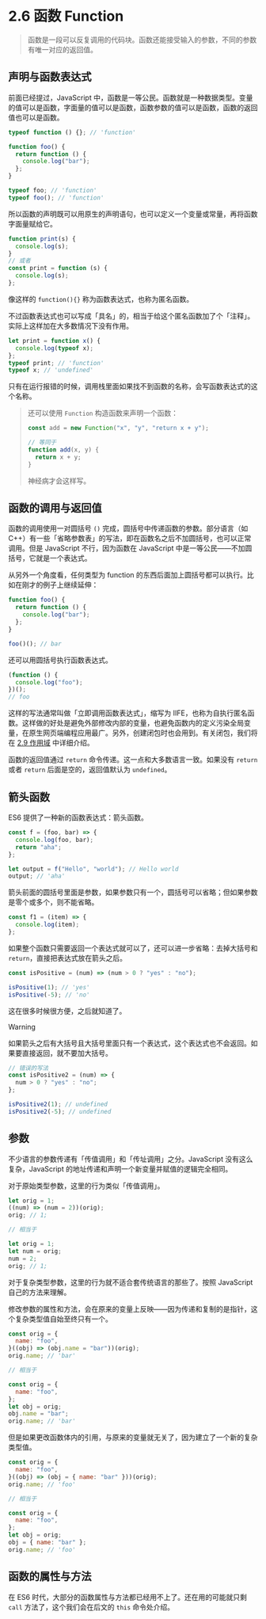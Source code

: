 # 2.6 函数 Function

> 函数是一段可以反复调用的代码块。函数还能接受输入的参数，不同的参数有唯一对应的返回值。

## 声明与函数表达式

前面已经提过，JavaScript 中，函数是一等公民。函数就是一种数据类型。变量的值可以是函数，字面量的值可以是函数，函数参数的值可以是函数，函数的返回值也可以是函数。

```js
typeof function () {}; // 'function'

function foo() {
  return function () {
    console.log("bar");
  };
}

typeof foo; // 'function'
typeof foo(); // 'function'
```

所以函数的声明既可以用原生的声明语句，也可以定义一个变量或常量，再将函数字面量赋给它。

```javascript
function print(s) {
  console.log(s);
}
// 或者
const print = function (s) {
  console.log(s);
};
```

像这样的 `function(){}` 称为函数表达式，也称为匿名函数。

不过函数表达式也可以写成「具名」的，相当于给这个匿名函数加了个「注释」。实际上这样加在大多数情况下没有作用。

```js
let print = function x() {
  console.log(typeof x);
};
typeof print; // 'function'
typeof x; // 'undefined'
```

只有在运行报错的时候，调用栈里面如果找不到函数的名称，会写函数表达式的这个名称。

> 还可以使用 `Function` 构造函数来声明一个函数：
>
> ```js
> const add = new Function("x", "y", "return x + y");
>
> // 等同于
> function add(x, y) {
>   return x + y;
> }
> ```
>
> 神经病才会这样写。

## 函数的调用与返回值

函数的调用使用一对圆括号 `()` 完成，圆括号中传递函数的参数。部分语言（如 C++）有一些「省略参数表」的写法，即在函数名之后不加圆括号，也可以正常调用。但是 JavaScript 不行，因为函数在 JavaScript 中是一等公民——不加圆括号，它就是一个表达式。

从另外一个角度看，任何类型为 function 的东西后面加上圆括号都可以执行。比如在刚才的例子上继续延伸：

```js
function foo() {
  return function () {
    console.log("bar");
  };
}

foo()(); // bar
```

还可以用圆括号执行函数表达式。

```js
(function () {
  console.log("foo");
})();
// foo
```

这样的写法通常叫做「立即调用函数表达式」，缩写为 IIFE，也称为自执行匿名函数。这样做的好处是避免外部修改内部的变量，也避免函数内的定义污染全局变量，在原生网页端编程应用最广。另外，创建闭包时也会用到。有关闭包，我们将在 [2.9 作用域](./2.9%20作用域) 中详细介绍。

函数的返回值通过 `return` 命令传递。这一点和大多数语言一致。如果没有 `return` 或者 `return` 后面是空的，返回值默认为 `undefined`。

## 箭头函数

ES6 提供了一种新的函数表达式：箭头函数。

```js
const f = (foo, bar) => {
  console.log(foo, bar);
  return "aha";
};

let output = f("Hello", "world"); // Hello world
output; // 'aha'
```

箭头前面的圆括号里面是参数，如果参数只有一个，圆括号可以省略；但如果参数是零个或多个，则不能省略。

```js
const f1 = (item) => {
  console.log(item);
};
```

如果整个函数只需要返回一个表达式就可以了，还可以进一步省略：去掉大括号和 `return`，直接把表达式放在箭头之后。

```js
const isPositive = (num) => (num > 0 ? "yes" : "no");

isPositive(1); // 'yes'
isPositive(-5); // 'no'
```

这在很多时候很方便，之后就知道了。

> [!warning]
>
> 如果箭头之后有大括号且大括号里面只有一个表达式，这个表达式也不会返回。如果要直接返回，就不要加大括号。
>
> ```js
> // 错误的写法
> const isPositive2 = (num) => {
>   num > 0 ? "yes" : "no";
> };
>
> isPositive2(1); // undefined
> isPositive2(-5); // undefined
> ```

## 参数

不少语言的参数传递有「传值调用」和「传址调用」之分。JavaScript 没有这么复杂，JavaScript 的地址传递和声明一个新变量并赋值的逻辑完全相同。

对于原始类型参数，这里的行为类似「传值调用」。

```js
let orig = 1;
((num) => (num = 2))(orig);
orig; // 1;

// 相当于

let orig = 1;
let num = orig;
num = 2;
orig; // 1;
```

对于复杂类型参数，这里的行为就不适合套传统语言的那些了。按照 JavaScript 自己的方法来理解。

修改参数的属性和方法，会在原来的变量上反映——因为传递和复制的是指针，这个复杂类型值自始至终只有一个。

```js
const orig = {
  name: "foo",
}((obj) => (obj.name = "bar"))(orig);
orig.name; // 'bar'

// 相当于

const orig = {
  name: "foo",
};
let obj = orig;
obj.name = "bar";
orig.name; // 'bar'
```

但是如果更改函数体内的引用，与原来的变量就无关了，因为建立了一个新的复杂类型值。

```js
const orig = {
  name: "foo",
}((obj) => (obj = { name: "bar" }))(orig);
orig.name; // 'foo'

// 相当于

const orig = {
  name: "foo",
};
let obj = orig;
obj = { name: "bar" };
orig.name; // 'foo'
```

## 函数的属性与方法

在 ES6 时代，大部分的函数属性与方法都已经用不上了。还在用的可能就只剩 `call` 方法了，这个我们会在后文的 `this` 命令处介绍。
